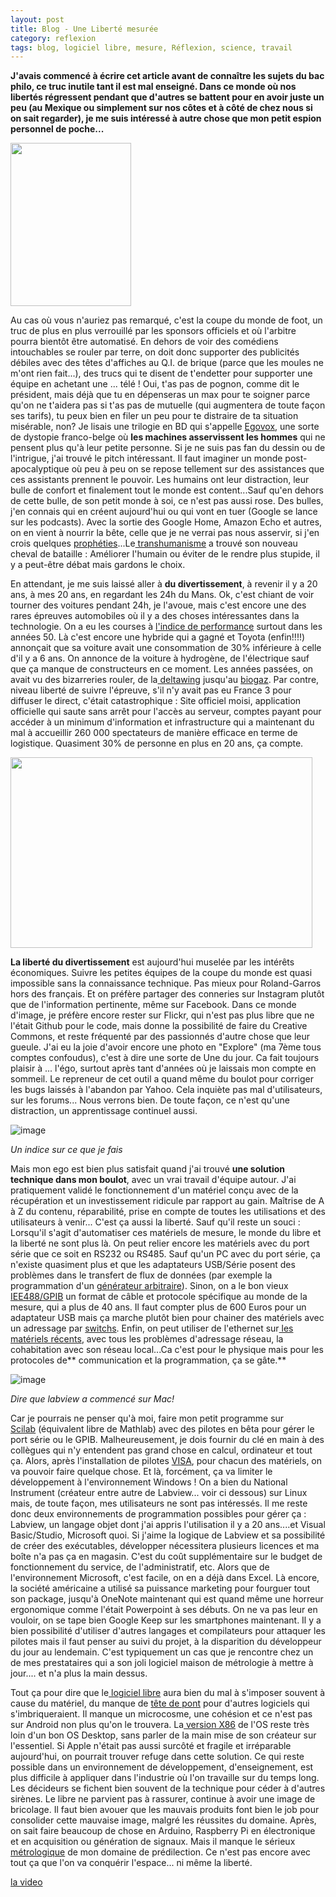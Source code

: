 ```yaml
---
layout: post
title: Blog - Une Liberté mesurée
category: reflexion
tags: blog, logiciel libre, mesure, Réflexion, science, travail
---
```

**J'avais commencé à écrire cet article avant de connaître les sujets du bac philo, ce truc inutile tant il est mal enseigné. Dans ce monde où nos libertés régressent pendant que d'autres se battent pour en avoir juste un peu (au Mexique ou simplement sur nos côtes et à côté de chez nous si on sait regarder), je me suis intéressé à autre chose que mon petit espion personnel de poche...**

<img class="alignleft size-full wp-image-23303" src="https://cheziceman.files.wordpress.com/2018/06/egovox.jpg" alt="" width="193" height="261">

Au cas où vous n'auriez pas remarqué, c'est la coupe du monde de foot, un truc de plus en plus verrouillé par les sponsors officiels et où l'arbitre pourra bientôt être automatisé. En dehors de voir des comédiens intouchables se rouler par terre, on doit donc supporter des publicités débiles avec des têtes d'affiches au Q.I. de brique (parce que les moules ne m'ont rien fait...), des trucs qui te disent de t'endetter pour supporter une équipe en achetant une ... télé ! Oui, t'as pas de pognon, comme dit le président, mais déjà que tu en dépenseras un max pour te soigner parce qu'on ne t'aidera pas si t'as pas de mutuelle (qui augmentera de toute façon ses tarifs), tu peux bien en filer un peu pour te distraire de ta situation misérable, non? Je lisais une trilogie en BD qui s'appelle <a href="https://fr.wikipedia.org/wiki/EgoVox">Egovox</a>, une sorte de dystopie franco-belge où **les machines asservissent les hommes** qui ne pensent plus qu'à leur petite personne. Si je ne suis pas fan du dessin ou de l'intrigue, j'ai trouvé le pitch intéressant. Il faut imaginer un monde post-apocalyptique où peu à peu on se repose tellement sur des assistances que ces assistants prennent le pouvoir. Les humains ont leur distraction, leur bulle de confort et finalement tout le monde est content...Sauf qu'en dehors de cette bulle, de son petit monde à soi, ce n'est pas aussi rose. Des bulles, j'en connais qui en créent aujourd'hui ou qui vont en tuer (Google se lance sur les podcasts). Avec la sortie des Google Home, Amazon Echo et autres, on en vient à nourrir la bête, celle que je ne verrai pas nous asservir, si j'en crois quelques <a href="http://www.artificiel.net/elon-musk-ia-9-chances-10-detruire-humanite-2411">prophéties</a>...Le<a href="https://cheziceman.wordpress.com/2014/08/29/science-de-leugenisme-au-transhumanisme/"> transhumanisme</a> a trouvé son nouveau cheval de bataille : Améliorer l'humain ou éviter de le rendre plus stupide, il y a peut-être débat mais gardons le choix.

En attendant, je me suis laissé aller à **du divertissement**, à revenir il y a 20 ans, à mes 20 ans, en regardant les 24h du Mans. Ok, c'est chiant de voir tourner des voitures pendant 24h, je l'avoue, mais c'est encore une des rares épreuves automobiles où il y a des choses intéressantes dans la technologie. On a eu les courses à <a href="http://passionnemans.free.fr/histoire/histoire.html">l'indice de performance</a> surtout dans les années 50. Là c'est encore une hybride qui a gagné et Toyota (enfin!!!!) annonçait que sa voiture avait une consommation de 30% inférieure à celle d'il y a 6 ans. On annonce de la voiture à hydrogène, de l'électrique sauf que ça manque de constructeurs en ce moment. Les années passées, on avait vu des bizarreries rouler, de la<a href="https://fr.wikipedia.org/wiki/DeltaWing"> deltawing</a> jusqu'au <a href="https://www.afgnv.info/La-voiture-de-course-la-plus-innovante-et-la-plus-propre-des-24h-du-Mans-2017-roulera-au-bioGNL_a790.html">biogaz</a>. Par contre, niveau liberté de suivre l'épreuve, s'il n'y avait pas eu France 3 pour diffuser le direct, c'était catastrophique : Site officiel moisi, application officielle qui saute sans arrêt pour l'accès au serveur, comptes payant pour accéder à un minimum d'information et infrastructure qui a maintenant du mal à accueillir 260 000 spectateurs de manière efficace en terme de logistique. Quasiment 30% de personne en plus en 20 ans, ça compte.

<img class="aligncenter size-full wp-image-23314" src="https://cheziceman.files.wordpress.com/2018/06/lemansindice.jpg" alt="" width="483" height="305">

**La liberté du divertissement** est aujourd'hui muselée par les intérêts économiques. Suivre les petites équipes de la coupe du monde est quasi impossible sans la connaissance technique. Pas mieux pour Roland-Garros hors des français. Et on préfère partager des conneries sur Instagram plutôt que de l'information pertinente, même sur Facebook. Dans ce monde d'image, je préfère encore rester sur Flickr, qui n'est pas plus libre que ne l'était Github pour le code, mais donne la possibilité de faire du Creative Commons, et reste fréquenté par des passionnés d'autre chose que leur gueule. J'ai eu la joie d'avoir encore une photo en "Explore" (ma 7ème tous comptes confoudus), c'est à dire une sorte de Une du jour. Ca fait toujours plaisir à ... l'égo, surtout après tant d'années où je laissais mon compte en sommeil. Le repreneur de cet outil a quand même du boulot pour corriger les bugs laissés à l'abandon par Yahoo. Cela inquiète pas mal d'utilisateurs, sur les forums... Nous verrons bien. De toute façon, ce n'est qu'une distraction, un apprentissage continuel aussi.

![image](https://cheziceman.files.wordpress.com/2018/06/couranthall.jpg)

*Un indice sur ce que je fais*

Mais mon ego est bien plus satisfait quand j'ai trouvé **une solution technique dans mon boulot**, avec un vrai travail d'équipe autour. J'ai pratiquement validé le fonctionnement d'un matériel conçu avec de la récupération et un investissement ridicule par rapport au gain. Maîtrise de A à Z du contenu, réparabilité, prise en compte de toutes les utilisations et des utilisateurs à venir... C'est ça aussi la liberté. Sauf qu'il reste un souci : Lorsqu'il s'agit d'automatiser ces matériels de mesure, le monde du libre et la liberté ne sont plus là. On peut relier encore les matériels avec du port série que ce soit en RS232 ou RS485. Sauf qu'un PC avec du port série, ça n'existe quasiment plus et que les adaptateurs USB/Série posent des problèmes dans le transfert de flux de données (par exemple la programmation d'un <a href="https://fr.wikipedia.org/wiki/Générateur_de_basses_fréquences">générateur arbitraire</a>). Sinon, on a le bon vieux <a href="https://fr.wikipedia.org/wiki/IEEE-488">IEE488/GPIB</a> un format de câble et protocole spécifique au monde de la mesure, qui a plus de 40 ans. Il faut compter plus de 600 Euros pour un adaptateur USB mais ça marche plutôt bien pour chainer des matériels avec un adressage par <a href="https://fr.wikipedia.org/wiki/Interrupteur#DIP_switch">switchs</a>. Enfin, on peut utiliser de l'ethernet sur<a href="https://cheziceman.wordpress.com/2017/11/11/blog-quand-il-faut-encore-garder-les-vieux-pc/"> les matériels récents</a>, avec tous les problèmes d'adressage réseau, la cohabitation avec son réseau local...Ca c'est pour le physique mais pour les protocoles de** communication et la programmation, ça se gâte.**

![image](https://cheziceman.files.wordpress.com/2018/06/labview1.jpg)

*Dire que labview a commencé sur Mac!*

Car je pourrais ne penser qu'à moi, faire mon petit programme sur <a href="https://fr.wikipedia.org/wiki/Scilab">Scilab</a>&nbsp;(équivalent libre de Mathlab) avec des pilotes en bêta pour gérer le port série ou le GPIB. Malheureusement, je dois fournir du clé en main à des collègues qui n'y entendent pas grand chose en calcul, ordinateur et tout ça. Alors, après l'installation de pilotes <a href="https://en.wikipedia.org/wiki/Virtual_instrument_software_architecture">VISA</a>, pour chacun des matériels, on va pouvoir faire quelque chose. Et là, forcément, ça va limiter le développement à l'environnement Windows ! On a bien du National Instrument (créateur entre autre de Labview... voir ci dessous) sur Linux mais, de toute façon, mes utilisateurs ne sont pas intéressés. Il me reste donc deux environnements de programmation possibles pour gérer ça : Labview, un langage objet dont j'ai appris l'utilisation il y a 20 ans....et Visual Basic/Studio, Microsoft quoi. Si j'aime la logique de Labview et sa possibilité de créer des exécutables, développer nécessitera plusieurs licences et ma boîte n'a pas ça en magasin. C'est du coût supplémentaire sur le budget de fonctionnement du service, de l'administratif, etc. Alors que de l'environnement Microsoft, c'est facile, on en a déjà dans Excel. Là encore, la société américaine a utilisé sa puissance marketing pour fourguer tout son package, jusqu'à OneNote maintenant qui est quand même une horreur ergonomique comme l'était Powerpoint à ses débuts. On ne va pas leur en vouloir, on se tape bien Google Keep sur les smartphones maintenant. Il y a bien possibilité d'utiliser d'autres langages et compilateurs pour attaquer les pilotes mais il faut penser au suivi du projet, à la disparition du développeur du jour au lendemain. C'est typiquement un cas que je rencontre chez un de mes prestataires qui a son joli logiciel maison de métrologie à mettre à jour.... et n'a plus la main dessus.

Tout ça pour dire que le<a href="http://alterlibriste.free.fr/index.php?post/2018/06/18/Que-reste-t-il-du-logiciel-libre-Nous-%21"> logiciel libre</a> aura bien du mal à s'imposer souvent à cause du matériel, du manque de <a href="https://fr.wikipedia.org/wiki/Tête_de_pont">tête de pont</a> pour d'autres logiciels qui s'imbriqueraient. Il manque un microcosme, une cohésion et ce n'est pas sur Android non plus qu'on le trouvera. La<a href="http://www.phonandroid.com/android-x86-pc-android-8-1-oreo-disponible-voici-comment-installer.html"> version X86</a> de l'OS reste très loin d'un bon OS Desktop, sans parler de la main mise de son créateur sur l'essentiel. Si Apple n'était pas aussi surcôté et fragile et irréparable aujourd'hui, on pourrait trouver refuge dans cette solution. Ce qui reste possible dans un environnement de développement, d'enseignement, est plus difficile à appliquer dans l'industrie où l'on travaille sur du temps long. Les décideurs se fichent bien souvent de la technique pour céder à d'autres sirènes. Le libre ne parvient pas à rassurer, continue à avoir une image de bricolage. Il faut bien avouer que les mauvais produits font bien le job pour consolider cette mauvaise image, malgré les réussites du domaine. Après, on sait faire beaucoup de chose en Arduino, Raspberry Pi en électronique et en acquisition ou génération de signaux. Mais il manque le sérieux <a href="https://fr.wikipedia.org/wiki/Métrologie">métrologique</a> de mon domaine de prédilection. Ce n'est pas encore avec tout ça que l'on va conquérir l'espace... ni même la liberté.

[la video](https://www.youtube.com/watch?v=5V7KPZtcOVQ)
